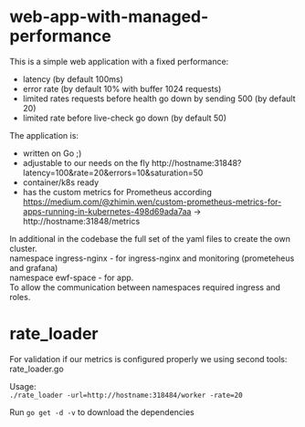 # web-app-with-managed-performance

This is a simple web application with a fixed performance:
- latency (by default 100ms)
- error rate (by default 10% with buffer 1024 requests)
- limited rates requests before health go down by sending 500 (by default 20)
- limited rate before live-check go down (by default 50)

The application is:
- written on Go ;)
- adjustable to our needs on the fly <url>http://hostname:31848?latency=100&rate=20&errors=10&saturation=50</url>
- container/k8s ready
- has the custom metrics for Prometheus according https://medium.com/@zhimin.wen/custom-prometheus-metrics-for-apps-running-in-kubernetes-498d69ada7aa -> <url>http://hostname:31848/metrics</url>

In additional in the codebase the full set of the yaml files to create the own cluster.
<br>namespace ingress-nginx - for ingress-nginx and monitoring (prometeheus and grafana)
<br>namespace ewf-space - for app.
<br>To allow the communication between namespaces required ingress and roles.

# rate_loader
For validation if our metrics is configured properly we using second tools: 
rate_loader.go
<p>Usage: <br><code>./rate_loader -url=http://hostname:318484/worker -rate=20</code>

<p><p>Run <code>go get -d -v</code> to download the dependencies
